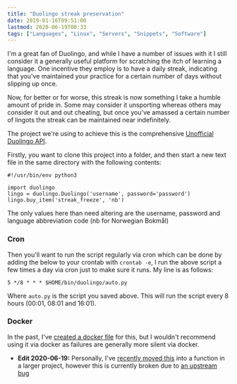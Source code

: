 ```yaml
---
title: "Duolingo streak preservation"
date: 2019-01-16T09:51:00
lastmod: 2020-06-19T00:33
tags: ["Languages", "Linux", "Servers", "Snippets", "Software"]
---
```


I'm a great fan of Duolingo, and while I have a number of issues with it I still consider it a generally useful platform for scratching the itch of learning a language.
One incentive they employ is to have a daily streak, indicating that you've maintained your practice for a certain number of days without slipping up once.

Now, for better or for worse, this streak is now something I take a humble amount of pride in. Some may consider it unsporting  whereas others may consider it out and out cheating, but once you've amassed a certain number of lingots the streak can be maintained near indefinitely.

The project we're using to achieve this is the comprehensive [Unofficial Duolingo API](https://github.com/KartikTalwar/Duolingo).

Firstly, you want to clone this project into a folder, and then start a new text file in the same directory with the following contents:
```
#!/usr/bin/env python3

import duolingo
lingo = duolingo.Duolingo('username', password='password')
lingo.buy_item('streak_freeze', 'nb')
```
The only values here than need altering are the username, password and language abbreviation code (nb for Norwegian Bokmål)

### Cron
Then you'll want to run the script regularly via cron which can be done by adding the below to your crontab with `crontab -e`, I run the above script a few times a day via cron just to make sure it runs. My line is as follows:
```
5 */8 * * * $HOME/bin/duolingo/auto.py
```
Where `auto.py` is the script you saved above. This will run the script every 8 hours (00:01, 08:01 and 16:01).

### Docker
In the past, I've [created a docker file](https://github.com/breadcat/Dockerfiles/commit/7ee24ece87d6604a5af373d334cfddf5713a11d5#diff-97f0aec7ad82d5d15585c03bdbd65392) for this, but I wouldn't recommend using it via docker as failures are generally more silent via docker.


* **Edit 2020-06-19:** Personally, I've [recently moved this](https://github.com/breadcat/Dockerfiles/commit/d56a650fd02d33061af4e7b1c4e85ce0812b4a5b) into a function in a larger project, however this is currently broken due to [an upstream bug](https://github.com/KartikTalwar/Duolingo/issues/79)